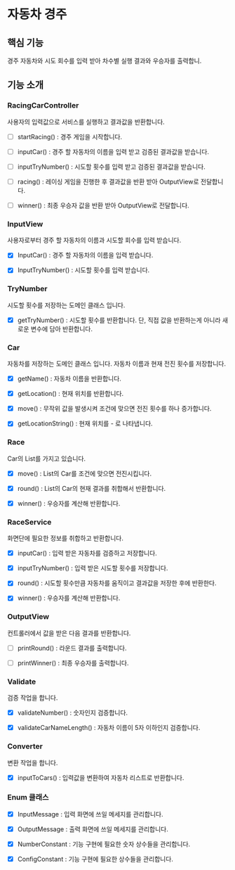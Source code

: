 # 자동차 경주



## 핵심 기능

경주 자동차와 시도 회수를 입력 받아 차수별 실행 결과와 우승자를 출력합니. 



## 기능 소개

### RacingCarController

사용자의 입력값으로 서비스를 실행하고 결과값을 반환합니다. 

- [ ] startRacing() : 경주 게임을 시작합니다. 
- [ ] inputCar() : 경주 할 자동차의 이름을 입력 받고 검증된 결과값을 받습니다.
- [ ] inputTryNumber() : 시도할 횟수를 입력 받고 검증된 결과값을 받습니다. 
- [ ] racing() : 레이싱 게임을 진행한 후 결과값을 반환 받아 OutputView로 전달합니다. 
- [ ] winner() : 최종 우승자 값을 반환 받아 OutputView로 전달합니다. 



### InputView 

사용자로부터 경주 할 자동차의 이름과 시도할 회수를 입력 받습니다. 

- [X] InputCar() : 경주 할 자동차의 이름을 입력 받습니다.
- [X] InputTryNumber() : 시도할 횟수를 입력 받습니다. 



### TryNumber

시도할 횟수를 저장하는 도메인 클래스 입니다. 

- [X] getTryNumber() : 시도할 횟수를 반환합니다. 단, 직접 값을 반환하는게 아니라 새로운 변수에 담아 반환합니다. 



### Car

자동차를 저장하는 도메인 클래스 입니다. 자동차 이름과 현재 전진 횟수를 저장합니다. 

- [X] getName() : 자동차 이름을 반환합니다.
- [X] getLocation() : 현재 위치를 반환합니다.
- [X] move() : 무작위 값을 발생시켜 조건에 맞으면 전진 횟수를 하나 증가합니다.
- [X] getLocationString() : 현재 위치를 - 로 나타냅니다. 



### Race

Car의 List를 가지고 있습니다. 

- [X] move() : List의 Car를 조건에 맞으면 전진시킵니다. 
- [X] round() : List의 Car의 현재 결과를 취합해서 반환합니다. 
- [X] winner() : 우승자를 계산해 반환합니다. 



### RaceService

화면단에 필요한 정보를 취합하고 반환합니다. 

- [X] inputCar() : 입력 받은 자동차를 검증하고 저장합니다.
- [X] inputTryNumber() : 입력 받은 시도할 횟수를 저장합니다. 
- [X] round() : 시도할 횟수만큼 자동차를 움직이고 결과값을 저장한 후에 반환한다.
- [X] winner() : 우승자를 계산해 반환합니다. 



### OutputView

컨트롤러에서 값을 받은 다음 결과를 반환합니다. 

- [ ] printRound() : 라운드 결과를 출력합니다.
- [ ] printWinner() : 최종 우승자를 출력합니다. 



### Validate

검증 작업을 합니다.

- [X] validateNumber() : 숫자인지 검증합니다. 
- [X] validateCarNameLength() : 자동차 이름이 5자 이하인지 검증합니다. 



### Converter

변환 작업을 합니다.

- [X] inputToCars() : 입력값을 변환하여 자동차 리스트로 반환합니다. 


### Enum 클래스

- [X] InputMessage : 입력 화면에 쓰일 메세지를 관리합니다. 
- [X] OutputMessage : 출력 화면에 쓰일 메세지를 관리합니다. 
- [X] NumberConstant : 기능 구현에 필요한 숫자 상수들을 관리합니다. 
- [X] ConfigConstant : 기능 구현에 필요한 상수들을 관리합니다. 





















